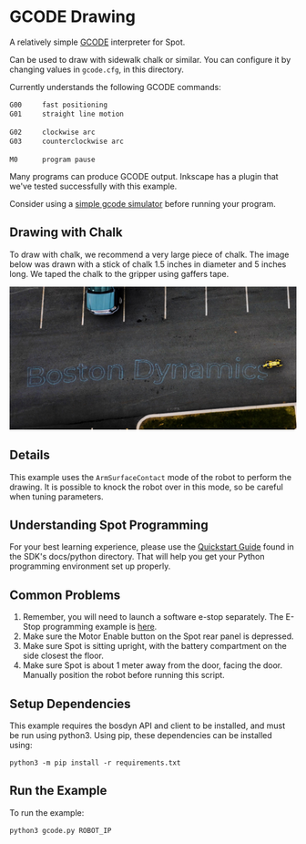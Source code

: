 <!--
Copyright (c) 2022 Boston Dynamics, Inc.  All rights reserved.

Downloading, reproducing, distributing or otherwise using the SDK Software
is subject to the terms and conditions of the Boston Dynamics Software
Development Kit License (20191101-BDSDK-SL).
-->

# GCODE Drawing

A relatively simple [GCODE](https://en.wikipedia.org/wiki/G-code) interpreter for Spot.

Can be used to draw with sidewalk chalk or similar. You can configure it by changing
values in `gcode.cfg`, in this directory.

Currently understands the following GCODE commands:

```
G00     fast positioning
G01     straight line motion

G02     clockwise arc
G03     counterclockwise arc

M0      program pause
```

Many programs can produce GCODE output. Inkscape has a plugin that we've tested successfully
with this example.

Consider using a [simple gcode simulator](https://nraynaud.github.io/webgcode/) before running your program.

## Drawing with Chalk

To draw with chalk, we recommend a very large piece of chalk. The image below was drawn with a
stick of chalk 1.5 inches in diameter and 5 inches long. We taped the chalk to the gripper using gaffers tape.

![Chalk Drawing of Boston Dynamics Logo](documentation/boston_dynamics_chalk.jpg)

## Details

This example uses the `ArmSurfaceContact` mode of the robot to perform the drawing. It is possible to knock the robot over in this mode, so be careful when tuning parameters.

## Understanding Spot Programming

For your best learning experience, please use the [Quickstart Guide](../../../docs/python/quickstart.md)
found in the SDK's docs/python directory. That will help you get your Python programming environment set up properly.

## Common Problems

1. Remember, you will need to launch a software e-stop separately. The E-Stop programming example is [here](../estop/README.md).
2. Make sure the Motor Enable button on the Spot rear panel is depressed.
3. Make sure Spot is sitting upright, with the battery compartment on the side closest the floor.
4. Make sure Spot is about 1 meter away from the door, facing the door. Manually position the robot before running this script.

## Setup Dependencies

This example requires the bosdyn API and client to be installed, and must be run using python3. Using pip, these dependencies can be installed using:

```
python3 -m pip install -r requirements.txt
```

## Run the Example

To run the example:

```
python3 gcode.py ROBOT_IP
```
